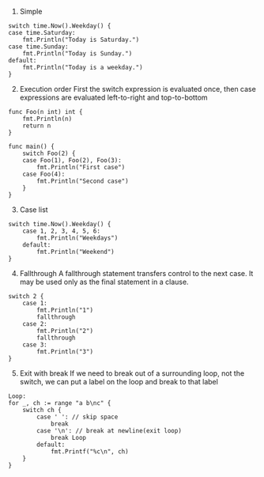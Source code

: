 1. Simple
```
switch time.Now().Weekday() {
case time.Saturday:
	fmt.Println("Today is Saturday.")
case time.Sunday:
	fmt.Println("Today is Sunday.")
default:
	fmt.Println("Today is a weekday.")
}
```
2. Execution order
First the switch expression is evaluated once, then case expressions are evaluated left-to-right and top-to-bottom
```
func Foo(n int) int {
	fmt.Println(n)
	return n
}

func main() {
	switch Foo(2) {
	case Foo(1), Foo(2), Foo(3):
		fmt.Println("First case")
	case Foo(4):
		fmt.Println("Second case")
	}
}
```
3. Case list
```
switch time.Now().Weekday() {
    case 1, 2, 3, 4, 5, 6:
        fmt.Println("Weekdays")
    default:
        fmt.Println("Weekend")
}
```
4. Fallthrough
A fallthrough statement transfers control to the next case.
It may be used only as the final statement in a clause.
```
switch 2 {
    case 1:
        fmt.Println("1")
        fallthrough
    case 2:
        fmt.Println("2")
        fallthrough
    case 3:
        fmt.Println("3")
}
```
5. Exit with break
If we need to break out of a surrounding loop, not the switch, we can put a label on the loop and break to that label
```
Loop:
for _, ch := range "a b\nc" {
    switch ch {
        case ' ': // skip space
            break
        case '\n': // break at newline(exit loop)
            break Loop
        default:
            fmt.Printf("%c\n", ch)
    }
}
```
